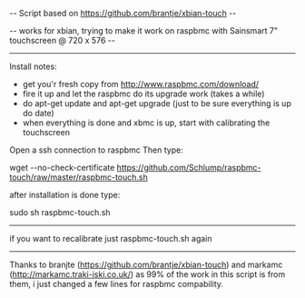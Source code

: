 --  Script based on https://github.com/brantje/xbian-touch -- 


-- works for xbian, trying to make it work on raspbmc with Sainsmart 7" touchscreen @ 720 x 576 --

---------------------------------------------------------------------------------------------------
Install notes:

- get you'r fresh copy from http://www.raspbmc.com/download/
- fire it up and let the raspbmc do its upgrade work (takes a while)
- do apt-get update and apt-get upgrade (just to be sure everything is up do date)
- when everything is done and xbmc is up, start with calibrating the touchscreen


Open a ssh connection to raspbmc
Then type:

wget --no-check-certificate https://github.com/Schlump/raspbmc-touch/raw/master/raspbmc-touch.sh

after installation is done type:

sudo sh raspbmc-touch.sh 


---------------
if you want to recalibrate just raspbmc-touch.sh again


---------------------------------------------------------------------------------------------------

Thanks to branjte (https://github.com/brantje/xbian-touch) and  markamc (http://markamc.traki-iski.co.uk/)
as 99% of the work in this script is from them, i just changed a few lines for raspbmc compability.
